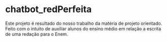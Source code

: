 # chatbot_redPerfeita

Este projeto é resultado do nosso trabalho da matéria de projeto orientado. Feito com o intuito de auxiliar alunos do ensino médio em relação a escrita de uma redação para o Enem.
